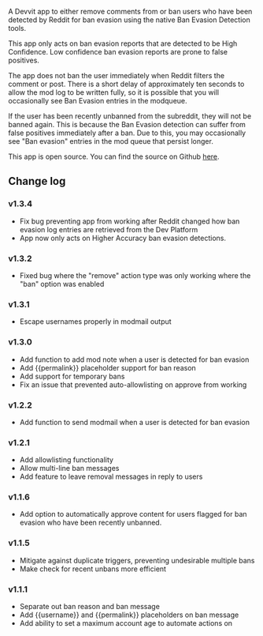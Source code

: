 A Devvit app to either remove comments from or ban users who have been detected by Reddit for ban evasion using the native Ban Evasion Detection tools.

This app only acts on ban evasion reports that are detected to be High Confidence. Low confidence ban evasion reports are prone to false positives.

The app does not ban the user immediately when Reddit filters the comment or post. There is a short delay of approximately ten seconds to allow the mod log to be written fully, so it is possible that you will occasionally see Ban Evasion entries in the modqueue.

If the user has been recently unbanned from the subreddit, they will not be banned again. This is because the Ban Evasion detection can suffer from false positives immediately after a ban. Due to this, you may occasionally see "Ban evasion" entries in the mod queue that persist longer.

This app is open source. You can find the source on Github [here](https://github.com/fsvreddit/evasion-guard).

## Change log

### v1.3.4

* Fix bug preventing app from working after Reddit changed how ban evasion log entries are retrieved from the Dev Platform
* App now only acts on Higher Accuracy ban evasion detections.

### v1.3.2

* Fixed bug where the "remove" action type was only working where the "ban" option was enabled

### v1.3.1

* Escape usernames properly in modmail output

### v1.3.0

* Add function to add mod note when a user is detected for ban evasion
* Add {{permalink}} placeholder support for ban reason
* Add support for temporary bans
* Fix an issue that prevented auto-allowlisting on approve from working

### v1.2.2

* Add function to send modmail when a user is detected for ban evasion

### v1.2.1

* Add allowlisting functionality
* Allow multi-line ban messages
* Add feature to leave removal messages in reply to users

### v1.1.6

* Add option to automatically approve content for users flagged for ban evasion who have been recently unbanned.

### v1.1.5

* Mitigate against duplicate triggers, preventing undesirable multiple bans
* Make check for recent unbans more efficient

### v1.1.1

* Separate out ban reason and ban message
* Add {{username}} and {{permalink}} placeholders on ban message
* Add ability to set a maximum account age to automate actions on
